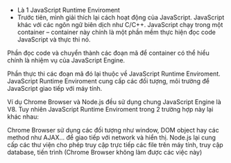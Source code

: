 - Là 1 JavaScript Runtime Enviroment 
- Trước tiên, mình giải thích lại cách hoạt động của JavaScript. JavaScript khác với các ngôn ngữ biên dịch như C/C++. JavaScript chạy trong một container – container này chính là một phần mềm thực hiện đọc code JavaScript và thực thi nó.

Phần đọc code và chuyển thành các đoạn mã để container có thể hiểu chính là nhiệm vụ của JavaScript Engine.

Phần thực thi các đoạn mã đó lại thuộc về JavaScript Runtime Enviroment. JavaScript Runtime Enviroment cung cấp các đối tượng, môi trường để JavaScript giao tiếp với máy tính.

Ví dụ Chrome Browser và Node.js đều sử dụng chung JavaScript Engine là V8. Tuy nhiên JavaScript Runtime Enviroment trong 2 trường hợp này lại khác nhau:

Chrome Browser sử dụng các đối tượng như window, DOM object hay các method như AJAX… để giao tiếp với network và hiển thị.
Node.js lại cung cấp các thư viện cho phép truy cập trực tiếp các file trên máy tính, truy cập database, tiến trình (Chrome Browser không làm được các việc này)

